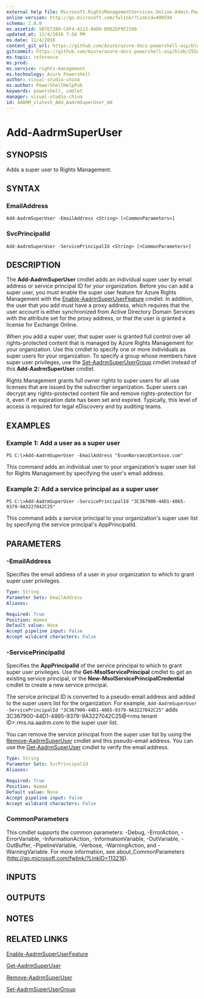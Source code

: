 ```yaml
---
external help file: Microsoft.RightsManagementServices.Online.Admin.PowerShell.dll-Help.xml
online version: http://go.microsoft.com/fwlink/?LinkId=400594
schema: 2.0.0
ms.assetid: 5B7E7380-C8F4-4113-84D9-B9825F9F2240
updated_at: 11/4/2016 7:56 PM
ms.date: 11/4/2016
content_git_url: https://github.com/Azure/azure-docs-powershell-aip/blob/master/Azure%20Information%20Protection/AADRM/vlatest/Add-AadrmSuperUser.md
gitcommit: https://github.com/Azure/azure-docs-powershell-aip/blob/255ddad98222233495954a5753e4e2da2f26bc6d/Azure%20Information%20Protection/AADRM/vlatest/Add-AadrmSuperUser.md
ms.topic: reference
ms.prod: 
ms.service: rights-management
ms.technology: Azure Powershell
author: visual-studio-china
ms.author: PowerShellHelpPub
keywords: powershell, cmdlet
manager: visual-studio-china
id: AADRM_vlatest_Add_AadrmSuperUser_md
---
```


# Add-AadrmSuperUser

## SYNOPSIS
Adds a super user to Rights Management.

## SYNTAX

### EmailAddress
```
Add-AadrmSuperUser -EmailAddress <String> [<CommonParameters>]
```

### SvcPrincipalId
```
Add-AadrmSuperUser -ServicePrincipalId <String> [<CommonParameters>]
```

## DESCRIPTION
The **Add-AadrmSuperUser** cmdlet adds an individual super user by email address or service principal ID for your organization.
Before you can add a super user, you must enable the super user feature for Azure Rights Management with the [Enable-AadrmSuperUserFeature](./Enable-AadrmSuperUserFeature.md) cmdlet.
In addition, the user that you add must have a proxy address, which requires that the user account is either synchronized from Active Directory Domain Services with the attribute set for the proxy address, or that the user is granted a license for Exchange Online.

When you add a super user, that super user is granted full control over all rights-protected content that is managed by Azure Rights Management for your organization.
Use this cmdlet to specify one or more individuals as super users for your organization.
To specify a group whose members have super user privileges, use the [Set-AadrmSuperUserGroup](./Set-AadrmSuperUserGroup.md) cmdlet instead of this **Add-AadrmSuperUser** cmdlet.

Rights Management grants full owner rights to super users for all use licenses that are issued by the subscriber organization.
Super users can decrypt any rights-protected content file and remove rights-protection for it, even if an expiration date has been set and expired.
Typically, this level of access is required for legal eDiscovery and by auditing teams.

## EXAMPLES

### Example 1: Add a user as a super user
```
PS C:\>Add-AadrmSuperUser -EmailAddress "EvanNarvaez@Contoso.com"
```

This command adds an individual user to your organization's super user list for Rights Management by specifying the user's email address.

### Example 2: Add a service principal as a super user
```
PS C:\>Add-AadrmSuperUser -ServicePrincipalId "3C367900-44D1-4865-9379-9A3227042C25"
```

This command adds a service principal to your organization's super user list by specifying the service principal's AppPrincipalId.

## PARAMETERS

### -EmailAddress
Specifies the email address of a user in your organization to which to grant super user privileges.

```yaml
Type: String
Parameter Sets: EmailAddress
Aliases:

Required: True
Position: Named
Default value: None
Accept pipeline input: False
Accept wildcard characters: False
```

### -ServicePrincipalId
Specifies the **AppPrincipalId** of the service principal to which to grant super user privileges.
Use the **Get-MsolServicePrincipal** cmdlet to get an existing service principal, or the **New-MsolServicePrincipalCredential** cmdlet to create a new service principal.

The service principal ID is converted to a pseudo-email address and added to the super users list for the organization.
For example, `Add-AadrmSuperUser -ServicePrincipalId "3C367900-44D1-4865-9379-9A3227042C25"` adds 3C367900-44D1-4865-9379-9A3227042C25@\<rms tenant ID\>.rms.na.aadrm.com to the super user list.

You can remove the service principal from the super user list by using the [Remove-AadrmSuperUser](./Remove-AadrmSuperUser.md) cmdlet and this pseudo-email address.
You can use the [Get-AadrmSuperUser](./Get-AadrmSuperUser.md) cmdlet to verify the email address.

```yaml
Type: String
Parameter Sets: SvcPrincipalId
Aliases:

Required: True
Position: Named
Default value: None
Accept pipeline input: False
Accept wildcard characters: False
```

### CommonParameters
This cmdlet supports the common parameters: -Debug, -ErrorAction, -ErrorVariable, -InformationAction, -InformationVariable, -OutVariable, -OutBuffer, -PipelineVariable, -Verbose, -WarningAction, and -WarningVariable. For more information, see about_CommonParameters (http://go.microsoft.com/fwlink/?LinkID=113216).

## INPUTS

## OUTPUTS

## NOTES

## RELATED LINKS

[Enable-AadrmSuperUserFeature](xref:AADRM/vlatest/Enable-AadrmSuperUserFeature.md)

[Get-AadrmSuperUser](xref:AADRM/vlatest/Get-AadrmSuperUser.md)

[Remove-AadrmSuperUser](xref:AADRM/vlatest/Remove-AadrmSuperUser.md)

[Set-AadrmSuperUserGroup](xref:AADRM/vlatest/Set-AadrmSuperUserGroup.md)
